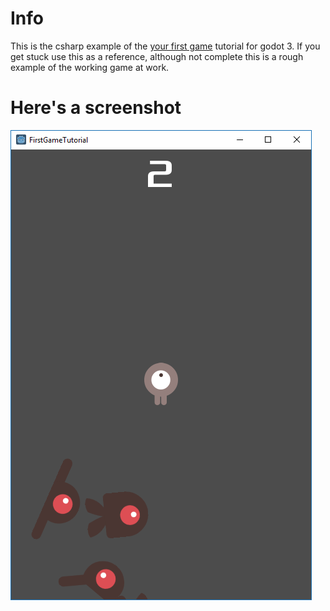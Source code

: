 # Info

This is the csharp example of the [your first game](http://docs.godotengine.org/en/3.0/getting_started/step_by_step/your_first_game.html) tutorial for godot 3. If you get stuck use this as a reference, although not complete this is a rough example of the working game at work.

# Here's a screenshot

![Screenshot](Screenshot.png "Screen shot!")